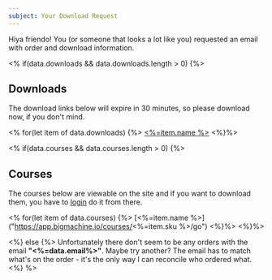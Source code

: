 ```yaml
---
subject: Your Download Request
---
```


Hiya friendo! You (or someone that looks a lot like you) requested an email with order and download information.

<% if(data.downloads && data.downloads.length > 0) {%>
## Downloads

The download links below will expire in 30 minutes, so please download now, if you don't mind.

<% for(let item of data.downloads) {%>
[<%=item.name %>](<%=item.downloadUrl %>)
<%}%>

<% if(data.courses && data.courses.length > 0) {%>
## Courses

The courses below are viewable on the site and if you want to download them, you have to [login](https://app.bigmachine.io) do it from there.

<% for(let item of data.courses) {%>
[<%=item.name %>]("https://app.bigmachine.io/courses/<%=item.sku %>/go")
<%}%>
<%}%>

<%} else {%>
Unfortunately there don't seem to be any orders with the email **"<%=data.email%>"**. Maybe try another? The email has to match what's on the order - it's the only way I can reconcile who ordered what.
<%} %>